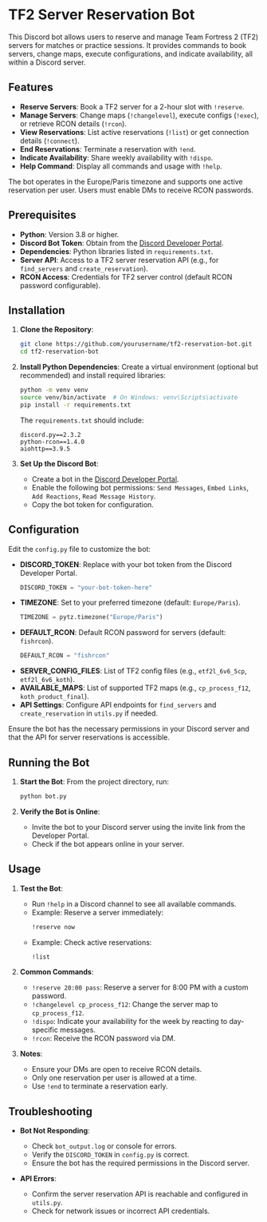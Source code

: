 # TF2 Server Reservation Bot

This Discord bot allows users to reserve and manage Team Fortress 2 (TF2) servers for matches or practice sessions. It provides commands to book servers, change maps, execute configurations, and indicate availability, all within a Discord server.

## Features

- **Reserve Servers**: Book a TF2 server for a 2-hour slot with `!reserve`.
- **Manage Servers**: Change maps (`!changelevel`), execute configs (`!exec`), or retrieve RCON details (`!rcon`).
- **View Reservations**: List active reservations (`!list`) or get connection details (`!connect`).
- **End Reservations**: Terminate a reservation with `!end`.
- **Indicate Availability**: Share weekly availability with `!dispo`.
- **Help Command**: Display all commands and usage with `!help`.

The bot operates in the Europe/Paris timezone and supports one active reservation per user. Users must enable DMs to receive RCON passwords.

## Prerequisites

- **Python**: Version 3.8 or higher.
- **Discord Bot Token**: Obtain from the [Discord Developer Portal](https://discord.com/developers/applications).
- **Dependencies**: Python libraries listed in `requirements.txt`.
- **Server API**: Access to a TF2 server reservation API (e.g., for `find_servers` and `create_reservation`).
- **RCON Access**: Credentials for TF2 server control (default RCON password configurable).

## Installation

1. **Clone the Repository**:
   ```bash
   git clone https://github.com/yourusername/tf2-reservation-bot.git
   cd tf2-reservation-bot
   ```

2. **Install Python Dependencies**:
   Create a virtual environment (optional but recommended) and install required libraries:
   ```bash
   python -m venv venv
   source venv/bin/activate  # On Windows: venv\Scripts\activate
   pip install -r requirements.txt
   ```

   The `requirements.txt` should include:
   ```
   discord.py==2.3.2
   python-rcon==1.4.0
   aiohttp==3.9.5
   ```

3. **Set Up the Discord Bot**:
   - Create a bot in the [Discord Developer Portal](https://discord.com/developers/applications).
   - Enable the following bot permissions: `Send Messages`, `Embed Links`, `Add Reactions`, `Read Message History`.
   - Copy the bot token for configuration.

## Configuration

Edit the `config.py` file to customize the bot:

- **DISCORD_TOKEN**: Replace with your bot token from the Discord Developer Portal.
  ```python
  DISCORD_TOKEN = "your-bot-token-here"
  ```
- **TIMEZONE**: Set to your preferred timezone (default: `Europe/Paris`).
  ```python
  TIMEZONE = pytz.timezone("Europe/Paris")
  ```
- **DEFAULT_RCON**: Default RCON password for servers (default: `fishrcon`).
  ```python
  DEFAULT_RCON = "fishrcon"
  ```
- **SERVER_CONFIG_FILES**: List of TF2 config files (e.g., `etf2l_6v6_5cp`, `etf2l_6v6_koth`).
- **AVAILABLE_MAPS**: List of supported TF2 maps (e.g., `cp_process_f12`, `koth_product_final`).
- **API Settings**: Configure API endpoints for `find_servers` and `create_reservation` in `utils.py` if needed.

Ensure the bot has the necessary permissions in your Discord server and that the API for server reservations is accessible.

## Running the Bot

1. **Start the Bot**:
   From the project directory, run:
   ```bash
   python bot.py
   ```

2. **Verify the Bot is Online**:
   - Invite the bot to your Discord server using the invite link from the Developer Portal.
   - Check if the bot appears online in your server.

## Usage

1. **Test the Bot**:
   - Run `!help` in a Discord channel to see all available commands.
   - Example: Reserve a server immediately:
     ```bash
     !reserve now
     ```
   - Example: Check active reservations:
     ```bash
     !list
     ```

2. **Common Commands**:
   - `!reserve 20:00 pass`: Reserve a server for 8:00 PM with a custom password.
   - `!changelevel cp_process_f12`: Change the server map to `cp_process_f12`.
   - `!dispo`: Indicate your availability for the week by reacting to day-specific messages.
   - `!rcon`: Receive the RCON password via DM.

3. **Notes**:
   - Ensure your DMs are open to receive RCON details.
   - Only one reservation per user is allowed at a time.
   - Use `!end` to terminate a reservation early.

## Troubleshooting

- **Bot Not Responding**:
  - Check `bot_output.log` or console for errors.
  - Verify the `DISCORD_TOKEN` in `config.py` is correct.
  - Ensure the bot has the required permissions in the Discord server.

- **API Errors**:
  - Confirm the server reservation API is reachable and configured in `utils.py`.
  - Check for network issues or incorrect API credentials.
